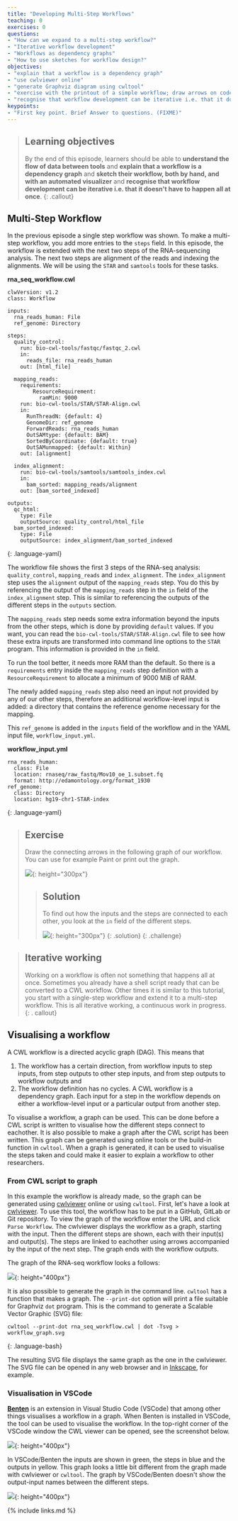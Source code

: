 ```yaml
---
title: "Developing Multi-Step Workflows"
teaching: 0
exercises: 0
questions:
- "How can we expand to a multi-step workflow?"
- "Iterative workflow development"
- "Workflows as dependency graphs"
- "How to use sketches for workflow design?"
objectives:
- "explain that a workflow is a dependency graph"
- "use cwlviewer online"
- "generate Graphviz diagram using cwltool"
- "exercise with the printout of a simple workflow; draw arrows on code; hand draw a graph on another sheet of paper"
- "recognise that workflow development can be iterative i.e. that it doesn't have to happen all at once"
keypoints:
- "First key point. Brief Answer to questions. (FIXME)"
---
```

> ## Learning objectives
>By the end of this episode, learners should be able to __understand the flow of data between tools__ 
> and __explain that a workflow is a dependency graph__
>and __sketch their workflow, both by hand, and with an automated visualizer__
>and __recognise that workflow development can be iterative i.e. that it doesn't have to happen all at once__.
{: .callout}


## Multi-Step Workflow
In the previous episode a single step workflow was shown. To make a multi-step workflow, you add more entries to the `steps` field.
In this episode, the workflow is extended with the next two steps of the RNA-sequencing analysis.
The next two steps are alignment of the reads and indexing the alignments. We will be using the `STAR` and `samtools` tools for these tasks.

__rna_seq_workflow.cwl__
~~~
clwVersion: v1.2
class: Workflow

inputs:
  rna_reads_human: File
  ref_genome: Directory
  
steps:
  quality_control:
    run: bio-cwl-tools/fastqc/fastqc_2.cwl
	in:
	  reads_file: rna_reads_human
    out: [html_file]
	
  mapping_reads:
    requirements:
	    ResourceRequirement:
	      ramMin: 9000
    run: bio-cwl-tools/STAR/STAR-Align.cwl
    in:
      RunThreadN: {default: 4}
      GenomeDir: ref_genome
      ForwardReads: rna_reads_human
      OutSAMtype: {default: BAM}
      SortedByCoordinate: {default: true}
      OutSAMunmapped: {default: Within}
    out: [alignment]

  index_alignment:
    run: bio-cwl-tools/samtools/samtools_index.cwl
    in:
      bam_sorted: mapping_reads/alignment
    out: [bam_sorted_indexed]

outputs: 
  qc_html:
    type: File
    outputSource: quality_control/html_file
  bam_sorted_indexed:
    type: File
    outputSource: index_alignment/bam_sorted_indexed
~~~
{: .language-yaml}

The workflow file shows the first 3 steps of the RNA-seq analysis: `quality_control`, `mapping_reads` and `index_alignment`.
The `index_alignment` step uses the `alignment` output of the `mapping_reads` step. 
You do this by referencing the output of the `mapping_reads` step in the `in` field of the `index_alignment` step.
This is similar to referencing the outputs of the different steps in the `outputs` section. 

The `mapping_reads` step needs some extra information beyond the inputs from the other steps, which is done by providing `default` values. If you want, you can read the `bio-cwl-tools/STAR/STAR-Align.cwl` file to see how these extra inputs are transformed into command line options to the `STAR` program.
This information is provided in the `in` field.

To run the tool better, it needs more RAM than the default. So there is a `requirements` entry inside the `mapping_reads` step definition with a `ResourceRequirement` to allocate a minimum of 9000 MiB of RAM.

The newly added `mapping_reads` step also need an input not provided by any of our other steps, therefore an additional workflow-level input is added: a directory that contains the reference genome necessary for the mapping.

This `ref_genome` is added in the `inputs` field of the workflow and in the YAML input file, `workflow_input.yml`.

__workflow_input.yml__
~~~
rna_reads_human:
  class: File
  location: rnaseq/raw_fastq/Mov10_oe_1.subset.fq
  format: http://edamontology.org/format_1930
ref_genome:
  class: Directory
  location: hg19-chr1-STAR-index
~~~
{: .language-yaml}

> ## Exercise
>
> Draw the connecting arrows in the following graph of our workflow. 
> You can use for example Paint or print out the graph.
> 
> ![]({{page.root}}/fig/Ep3_empty_graph.png){: height="300px"}
> 
> > ## Solution
> > 
> > To find out how the inputs and the steps are connected to each other, you look at the `in` field of the different steps.
> >
> > ![]({{page.root}}/fig/Ep3_graph_answer.png){: height="300px"}
> {: .solution}
{: .challenge}


> ## Iterative working
> Working on a workflow is often not something that happens all at once. 
> Sometimes you already have a shell script ready that can be converted to a CWL workflow. 
> Other times it is similar to this tutorial, you start with a single-step workflow and extend it to a multi-step workflow.
> This is all iterative working, a continuous work in progress.
{: . callout}

## Visualising a workflow

A CWL workflow is a directed acyclic graph (DAG). This means that
1) The workflow has a certain direction, from workflow inputs to step inputs, from step outputs to other step inputs, and from step outputs to workflow outputs
and
2) The workflow definition has no cycles.
A CWL workflow is a dependency graph. Each input for a step in the workflow depends on either a workflow-level input or a particular output from another step.

To visualise a workflow, a graph can be used. This can be done before a CWL script is written to visualise how the different steps connect to eachother.
It is also possible to make a graph after the CWL script has been written. This graph can be generated using online tools or the build-in function in `cwltool`.
When a graph is generated, it can be used to visualise the steps taken and could make it easier to explain a workflow to other researchers.

### From CWL script to graph

In this example the workflow is already made, so the graph can be generated using [cwlviewer](https://view.commonwl.org/) online or using `cwltool`.
First, let's have a look at [cwlviewer](https://view.commonwl.org/). To use this tool, the workflow has to be put in a GitHub, GitLab or Git repository.
To view the graph of the workflow enter the URL and click `Parse Workflow`. The cwlviewer displays the workflow as a graph, starting with the input.
Then the different steps are shown, each with their input(s) and output(s). The steps are linked to eachother using arrows accompanied by the input of the next step.
The graph ends with the workflow outputs.

The graph of the RNA-seq workflow looks a follows:

![]({{page.root}}/fig/Ep3_graph_answer.png){: height="400px"}

It is also possible to generate the graph in the command line. `cwltool` has a function that makes a graph. 
The `--print-dot` option will print a file suitable for Graphviz `dot` program. This is the command to generate a Scalable Vector Graphic (SVG) file:

~~~
cwltool --print-dot rna_seq_workflow.cwl | dot -Tsvg > workflow_graph.svg
~~~
{: .language-bash}

The resulting SVG file displays the same graph as the one in the cwlviewer. The SVG file can be opened in any web browser and in [Inkscape](https://inkscape.org/), for example.

### Visualisation in VSCode
[__Benten__](https://marketplace.visualstudio.com/items?itemName=sbg-rabix.benten-cwl) is an extension in Visual Studio Code (VSCode) that among other things visualises 
a workflow in a graph. When Benten is installed in VSCode, the tool can be used to visualise the workflow.
In the top-right corner of the VSCode window the CWL viewer can be opened, see the screenshot below.

![]({{page.root}}/fig/VSCode_CWL_Preview_(step1).png){: height="400px"}

In VSCode/Benten the inputs are shown in green, the steps in blue and the outputs in yellow. This graph looks a little bit different from the graph made with cwlviewer or `cwltool`.
The graph by VSCode/Benten doesn't show the output-input names between the different steps.

![]({{page.root}}/fig/VSCode_CWL_Preview_(step2).png){: height="400px"}


{% include links.md %}
